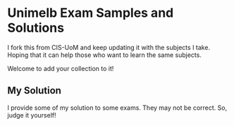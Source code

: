 # Unimelb Exam Samples and Solutions

I fork this from CIS-UoM and keep updating it with the subjects I take. Hoping
that it can help those who want to learn the same subjects.

Welcome to add your collection to it!

## My Solution

I provide some of my solution to some exams. They may not be correct. So, judge
it yourself!
